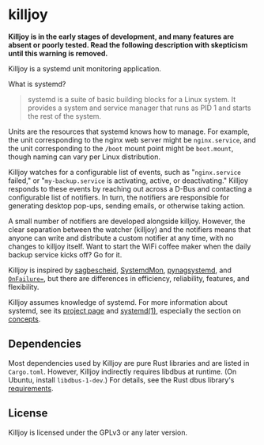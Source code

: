 killjoy
=======

**Killjoy is in the early stages of development, and many features are absent or
poorly tested. Read the following description with skepticism until this warning
is removed.**

Killjoy is a systemd unit monitoring application.

What is systemd?

> systemd is a suite of basic building blocks for a Linux system. It provides a
> system and service manager that runs as PID 1 and starts the rest of the
> system.

Units are the resources that systemd knows how to manage. For example, the unit
corresponding to the nginx web server might be `nginx.service`, and the unit
corresponding to the `/boot` mount point might be `boot.mount`, though naming
can vary per Linux distribution.

Killjoy watches for a configurable list of events, such as "`nginx.service`
failed," or "`my-backup.service` is activating, active, or deactivating."
Killjoy responds to these events by reaching out across a D-Bus and contacting a
configurable list of notifiers. In turn, the notifiers are responsible for
generating desktop pop-ups, sending emails, or otherwise taking action.

A small number of notifiers are developed alongside killjoy. However, the clear
separation between the watcher (killjoy) and the notifiers means that anyone can
write and distribute a custom notifier at any time, with no changes to killjoy
itself. Want to start the WiFi coffee maker when the daily backup service kicks
off? Go for it.

Killjoy is inspired by
[sagbescheid](https://sagbescheid.readthedocs.io/en/latest/),
[SystemdMon](https://github.com/joonty/systemd_mon),
[pynagsystemd](https://github.com/kbytesys/pynagsystemd), and
[`OnFailure=`](https://www.freedesktop.org/software/systemd/man/systemd.unit.html),
but there are differences in efficiency, reliability, features, and flexibility.

Killjoy assumes knowledge of systemd. For more information about systemd, see
its [project page](https://freedesktop.org/wiki/Software/systemd/) and
[systemd(1)](https://www.freedesktop.org/software/systemd/man/systemd.html),
especially the section on
[concepts](https://www.freedesktop.org/software/systemd/man/systemd.html#Concepts).

Dependencies
------------

Most dependencies used by Killjoy are pure Rust libraries and are listed in
`Cargo.toml`. However, Killjoy indirectly requires libdbus at runtime. (On
Ubuntu, install `libdbus-1-dev`.) For details, see the Rust dbus library's
[requirements](https://github.com/diwic/dbus-rs#requirements).

License
-------

Killjoy is licensed under the GPLv3 or any later version.
